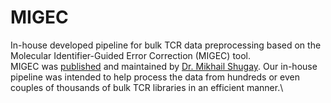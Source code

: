 # MIGEC
In-house developed pipeline for bulk TCR data preprocessing based on the Molecular Identifier-Guided Error Correction (MIGEC) tool.\
MIGEC was [published](https://www.nature.com/articles/nmeth.2960) and maintained by [Dr. Mikhail Shugay](https://github.com/mikessh). Our in-house pipeline was intended to help process the data from hundreds or even couples of thousands of bulk TCR libraries in an efficient manner.\
